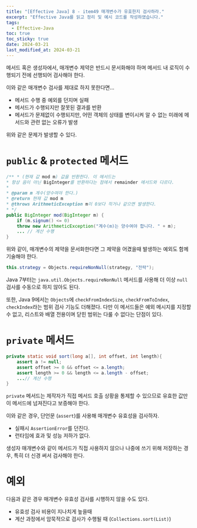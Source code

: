 ```yaml
---
title: "[Effective Java] 8 - item49 매개변수가 유효한지 검사하라."
excerpt: "Effective Java를 읽고 정리 및 예시 코드를 작성하였습니다."
tags:
  - Effective-Java
toc: true
toc_sticky: true
date: 2024-03-21
last_modified_at: 2024-03-21
---
```


메서드 혹은 생성자에서, 매개변수 제약은 반드시 문서화해야 하며 메서드 내 로직이 수행되기 전에 선행되어 검사해야 한다.

이와 같은 매개변수 검사를 제대로 하지 못한다면...

- 메서드 수행 중 예외를 던지며 실패
- 메서드가 수행되지만 잘못된 결과를 반환
- 메서드가 문제없이 수행되지만, 어떤 객체의 상태를 변이시켜 알 수 없는 미래에 메서드와 관련 없는 오류가 발생 

위와 같은 문제가 발생할 수 있다.


# `public` & `protected` 메서드

```java
/** * (현재 값 mod m) 값을 반환한다. 이 메서드는
* 항상 음이 아닌 BigInteger를 반환하다는 점에서 remainder 메서드와 다르다. 
* 
* @param m 계수(양수여야 한다.) 
* @return 현재 값 mod m 
* @throws ArithmeticException m이 0보다 작거나 같으면 발생한다. 
* */
public BigInteger mod(BigInteger m) {   
	if (m.signum() <= 0)
	throw new ArithmeticException("계수(m)는 양수여야 합니다. " + m);    
	... // 계산 수행
}
```

위와 같이, 매개변수의 제약을 문서화한다면 그 제약을 어겼을때 발생하는 예외도 함께 기술해야 한다.

```java
this.strategy = Objects.requireNonNull(strategy, "전략"); 
```

Java 7부터는 `java.util.Objects.requireNonNull` 메서드를 사용해 더 이상 `null` 검사를 수동으로 하지 않아도 된다.

또한, Java 9에서는 `Objects`에 `checkFromIndexSize`, `checkFromToIndex`, `checkIndex`라는 범위 검사 기능도 더해졌다.
 다만 이 메서드들은 예외 메시지를 지정할 수 없고, 리스트와 배열 전용이며 닫힌 범위는 다룰 수 없다는 단점이 있다.

# `private` 메서드

```java
private static void sort(long a[], int offset, int length){
	assert a != null;
    assert offset >= 0 && offset <= a.length;
    assert length >= 0 && length <= a.length - offset;
    ...// 계산 수행
}
```

`private` 메서드는 제작자가 직접 메서드 호출 상황을 통제할 수 있으므로 유효한 값만이 메서드에 넘져진다고 보증해야 한다.

이와 같은 경우, 단언문 (`assert`)를 사용해 매개변수 유효성을 검사하자.

- 실패시 `AssertionError`를 던진다.
- 런타임에 효과 및 성능 저하가 없다.

생성자 매개변수와 같이 메서드가 직접 사용하지 않으나 나중에 쓰기 위해 저장하는 경우, 특히 더 신경 써서 검사해야 한다.

# 예외

다음과 같은 경우 매개변수 유효성 검사를 시행하지 않을 수도 있다.

- 유효성 검사 비용이 지나치게 높을때
- 계산 과정에서 암묵적으로 검사가 수행될 때 (`Collections.sort(List)`)